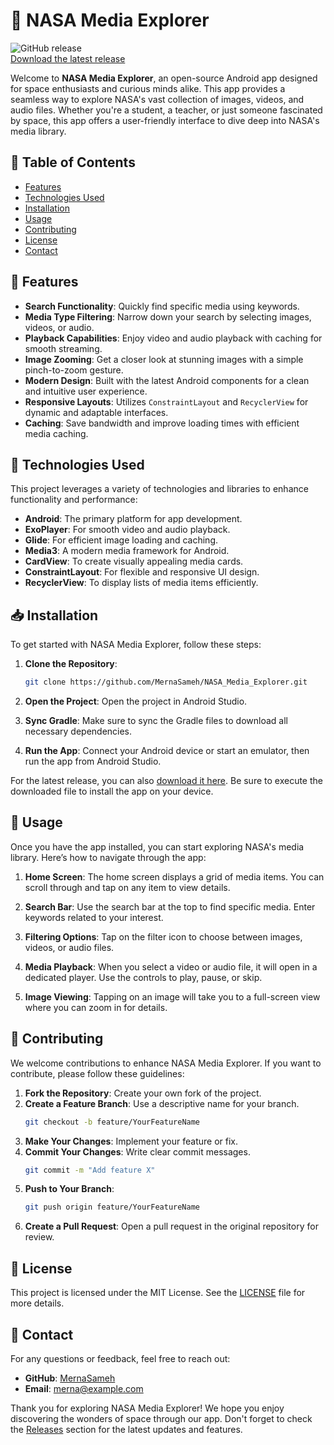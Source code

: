 # 🚀 NASA Media Explorer

![GitHub release](https://img.shields.io/github/release/MernaSameh/NASA_Media_Explorer.svg)  
[Download the latest release](https://github.com/MernaSameh/NASA_Media_Explorer/releases)

Welcome to **NASA Media Explorer**, an open-source Android app designed for space enthusiasts and curious minds alike. This app provides a seamless way to explore NASA's vast collection of images, videos, and audio files. Whether you're a student, a teacher, or just someone fascinated by space, this app offers a user-friendly interface to dive deep into NASA's media library.

## 🌌 Table of Contents

- [Features](#features)
- [Technologies Used](#technologies-used)
- [Installation](#installation)
- [Usage](#usage)
- [Contributing](#contributing)
- [License](#license)
- [Contact](#contact)

## 🌟 Features

- **Search Functionality**: Quickly find specific media using keywords.
- **Media Type Filtering**: Narrow down your search by selecting images, videos, or audio.
- **Playback Capabilities**: Enjoy video and audio playback with caching for smooth streaming.
- **Image Zooming**: Get a closer look at stunning images with a simple pinch-to-zoom gesture.
- **Modern Design**: Built with the latest Android components for a clean and intuitive user experience.
- **Responsive Layouts**: Utilizes `ConstraintLayout` and `RecyclerView` for dynamic and adaptable interfaces.
- **Caching**: Save bandwidth and improve loading times with efficient media caching.

## 🔧 Technologies Used

This project leverages a variety of technologies and libraries to enhance functionality and performance:

- **Android**: The primary platform for app development.
- **ExoPlayer**: For smooth video and audio playback.
- **Glide**: For efficient image loading and caching.
- **Media3**: A modern media framework for Android.
- **CardView**: To create visually appealing media cards.
- **ConstraintLayout**: For flexible and responsive UI design.
- **RecyclerView**: To display lists of media items efficiently.

## 📥 Installation

To get started with NASA Media Explorer, follow these steps:

1. **Clone the Repository**:
   ```bash
   git clone https://github.com/MernaSameh/NASA_Media_Explorer.git
   ```
   
2. **Open the Project**:
   Open the project in Android Studio.

3. **Sync Gradle**:
   Make sure to sync the Gradle files to download all necessary dependencies.

4. **Run the App**:
   Connect your Android device or start an emulator, then run the app from Android Studio.

For the latest release, you can also [download it here](https://github.com/MernaSameh/NASA_Media_Explorer/releases). Be sure to execute the downloaded file to install the app on your device.

## 📱 Usage

Once you have the app installed, you can start exploring NASA's media library. Here’s how to navigate through the app:

1. **Home Screen**: The home screen displays a grid of media items. You can scroll through and tap on any item to view details.
  
2. **Search Bar**: Use the search bar at the top to find specific media. Enter keywords related to your interest.

3. **Filtering Options**: Tap on the filter icon to choose between images, videos, or audio files.

4. **Media Playback**: When you select a video or audio file, it will open in a dedicated player. Use the controls to play, pause, or skip.

5. **Image Viewing**: Tapping on an image will take you to a full-screen view where you can zoom in for details.

## 🤝 Contributing

We welcome contributions to enhance NASA Media Explorer. If you want to contribute, please follow these guidelines:

1. **Fork the Repository**: Create your own fork of the project.
2. **Create a Feature Branch**: Use a descriptive name for your branch.
   ```bash
   git checkout -b feature/YourFeatureName
   ```
3. **Make Your Changes**: Implement your feature or fix.
4. **Commit Your Changes**: Write clear commit messages.
   ```bash
   git commit -m "Add feature X"
   ```
5. **Push to Your Branch**:
   ```bash
   git push origin feature/YourFeatureName
   ```
6. **Create a Pull Request**: Open a pull request in the original repository for review.

## 📜 License

This project is licensed under the MIT License. See the [LICENSE](LICENSE) file for more details.

## 📧 Contact

For any questions or feedback, feel free to reach out:

- **GitHub**: [MernaSameh](https://github.com/MernaSameh)
- **Email**: merna@example.com

Thank you for exploring NASA Media Explorer! We hope you enjoy discovering the wonders of space through our app. Don't forget to check the [Releases](https://github.com/MernaSameh/NASA_Media_Explorer/releases) section for the latest updates and features.